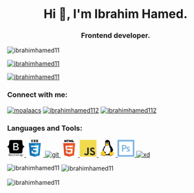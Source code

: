 <h1 align="center">Hi 👋, I'm Ibrahim Hamed.</h1>
<h3 align="center"> Frontend developer.</h3>

<p align="left"> <img src="https://komarev.com/ghpvc/?username=ibrahimhamed11&label=Profile%20views&color=0e75b6&style=flat" alt="ibrahimhamed11" /> </p>

<p align="left"> <a href="https://github.com/ryo-ma/github-profile-trophy"><img src="https://github-profile-trophy.vercel.app/?username=moalaacs&theme=onedark" alt="ibrahimhamed11" /></a> </p>

<p align="left"> <a href="https://twitter.com/ibrahimhtoulba" target="blank"><img src="https://img.shields.io/twitter/follow/ibrahimhtoulba?logo=twitter&style=for-the-badge" alt="ibrahimhamed11" /></a> </p>

<h3 align="left">Connect with me:</h3>
<p align="left">
<a href="https://twitter.com/ibrahimhamed11" target="blank"><img align="center" src="https://raw.githubusercontent.com/rahuldkjain/github-profile-readme-generator/master/src/images/icons/Social/twitter.svg" alt="moalaacs" height="30" width="40" /></a>
<a href="https://linkedin.com/in/ibrahimhamed112" target="blank"><img align="center" src="https://raw.githubusercontent.com/rahuldkjain/github-profile-readme-generator/master/src/images/icons/Social/linked-in-alt.svg" alt="ibrahimhamed112" height="30" width="40" /></a>
<a href="https://fb.com/ibrahimhamed112" target="blank"><img align="center" src="https://raw.githubusercontent.com/rahuldkjain/github-profile-readme-generator/master/src/images/icons/Social/facebook.svg" alt="ibrahimhamed112" height="30" width="40" /></a>
</p>

<h3 align="left">Languages and Tools:</h3>
<p align="left"> <a href="https://getbootstrap.com" target="_blank" rel="noreferrer"> <img src="https://raw.githubusercontent.com/devicons/devicon/master/icons/bootstrap/bootstrap-plain-wordmark.svg" alt="bootstrap" width="40" height="40"/> </a> <a href="https://www.w3schools.com/css/" target="_blank" rel="noreferrer"> <img src="https://raw.githubusercontent.com/devicons/devicon/master/icons/css3/css3-original-wordmark.svg" alt="css3" width="40" height="40"/> </a> <a href="https://git-scm.com/" target="_blank" rel="noreferrer"> <img src="https://www.vectorlogo.zone/logos/git-scm/git-scm-icon.svg" alt="git" width="40" height="40"/> </a> <a href="https://www.w3.org/html/" target="_blank" rel="noreferrer"> <img src="https://raw.githubusercontent.com/devicons/devicon/master/icons/html5/html5-original-wordmark.svg" alt="html5" width="40" height="40"/> </a> <a href="https://developer.mozilla.org/en-US/docs/Web/JavaScript" target="_blank" rel="noreferrer"> <img src="https://raw.githubusercontent.com/devicons/devicon/master/icons/javascript/javascript-original.svg" alt="javascript" width="40" height="40"/> </a> <a href="https://www.linux.org/" target="_blank" rel="noreferrer"> <img src="https://raw.githubusercontent.com/devicons/devicon/master/icons/linux/linux-original.svg" alt="linux" width="40" height="40"/> </a> <a href="https://www.photoshop.com/en" target="_blank" rel="noreferrer"> <img src="https://raw.githubusercontent.com/devicons/devicon/master/icons/photoshop/photoshop-line.svg" alt="photoshop" width="40" height="40"/> </a> <a href="https://www.adobe.com/products/xd.html" target="_blank" rel="noreferrer"> <img src="https://cdn.worldvectorlogo.com/logos/adobe-xd.svg" alt="xd" width="40" height="40"/> </a> </p>

<p><img align="left" src="https://github-readme-stats.vercel.app/api/top-langs?username=moalaacs&show_icons=true&locale=en&layout=compact&theme=onedark" alt="ibrahimhamed11" /></p>

<p>&nbsp;<img align="center" src="https://github-readme-stats.vercel.app/api?username=moalaacs&show_icons=true&locale=en&theme=onedark" alt="ibrahimhamed11" /></p>

<p><img align="center" src="https://github-readme-streak-stats.herokuapp.com/?user=moalaacs&&theme=onedark" alt="ibrahimhamed11" /></p>
